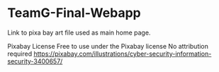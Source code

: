 # TeamG-Final-Webapp

Link to pixa bay art file used as main home page.

Pixabay License
Free to use under the Pixabay license
No attribution required
https://pixabay.com/illustrations/cyber-security-information-security-3400657/
